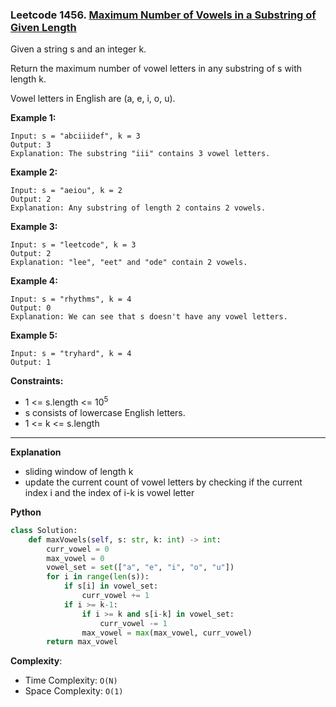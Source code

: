 ### Leetcode 1456. [Maximum Number of Vowels in a Substring of Given Length](https://leetcode.com/problems/maximum-number-of-vowels-in-a-substring-of-given-length/)
Given a string s and an integer k.

Return the maximum number of vowel letters in any substring of s with length k.

Vowel letters in English are (a, e, i, o, u).

**Example 1:**

```
Input: s = "abciiidef", k = 3
Output: 3
Explanation: The substring "iii" contains 3 vowel letters.
```

**Example 2:**

```
Input: s = "aeiou", k = 2
Output: 2
Explanation: Any substring of length 2 contains 2 vowels.
```

**Example 3:**

```
Input: s = "leetcode", k = 3
Output: 2
Explanation: "lee", "eet" and "ode" contain 2 vowels.
```

**Example 4:**

```
Input: s = "rhythms", k = 4
Output: 0
Explanation: We can see that s doesn't have any vowel letters.
```

**Example 5:**

```
Input: s = "tryhard", k = 4
Output: 1
```



**Constraints:**

- 1 <= s.length <= 10<sup>5</sup>
- s consists of lowercase English letters.
- 1 <= k <= s.length

******************************
**Explanation**
- sliding window of length k
- update the current count of vowel letters by checking if the current index i and the index of i-k is vowel letter

**Python**

```python
class Solution:
    def maxVowels(self, s: str, k: int) -> int:
        curr_vowel = 0
        max_vowel = 0
        vowel_set = set(["a", "e", "i", "o", "u"])
        for i in range(len(s)):
            if s[i] in vowel_set:
                curr_vowel += 1
            if i >= k-1:
                if i >= k and s[i-k] in vowel_set:
                    curr_vowel -= 1
                max_vowel = max(max_vowel, curr_vowel)
        return max_vowel
```

**Complexity**:

- Time Complexity: ```O(N)```
- Space Complexity: ```O(1)```
